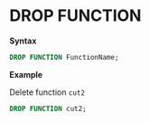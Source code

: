 # DROP FUNCTION

**Syntax**

```sql
DROP FUNCTION FunctionName;
```

**Example**

Delete function `cut2`
```sql
DROP FUNCTION cut2;
```
